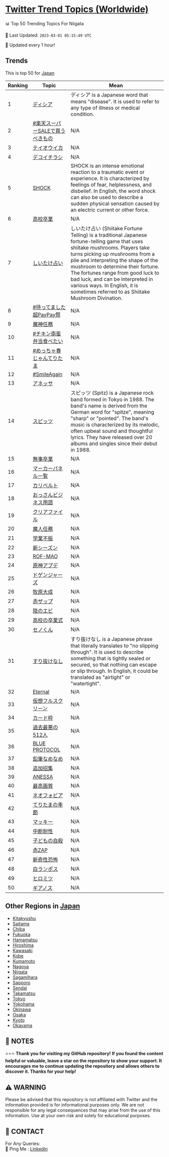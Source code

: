 [Twitter Trend Topics (Worldwide)](https://github.com/ErcinDedeoglu/Twitter-Trend-Topics)
==========


📊 Top 50 Trending Topics For Niigata

📆 Last Updated: `2023-03-01 05:15:49 UTC`

🔧 Updated every 1 hour!


## Trends

This is top 50 for [Japan](</Japan>)

| Ranking | Topic | Mean |
| ------- | ------------ | ------------ |
| 1 | [ディシア](http://twitter.com/search?q=%e3%83%87%e3%82%a3%e3%82%b7%e3%82%a2) | ディシア is a Japanese word that means "disease". It is used to refer to any type of illness or medical condition. |
| 2 | [#楽天スーパーSALEで買うべきもの](http://twitter.com/search?q=%23%e6%a5%bd%e5%a4%a9%e3%82%b9%e3%83%bc%e3%83%91%e3%83%bcSALE%e3%81%a7%e8%b2%b7%e3%81%86%e3%81%b9%e3%81%8d%e3%82%82%e3%81%ae) | N/A |
| 3 | [テイオウイカ](http://twitter.com/search?q=%e3%83%86%e3%82%a4%e3%82%aa%e3%82%a6%e3%82%a4%e3%82%ab) | N/A |
| 4 | [デコイチラシ](http://twitter.com/search?q=%e3%83%87%e3%82%b3%e3%82%a4%e3%83%81%e3%83%a9%e3%82%b7) | N/A |
| 5 | [SHOCK](http://twitter.com/search?q=SHOCK) | SHOCK is an intense emotional reaction to a traumatic event or experience. It is characterized by feelings of fear, helplessness, and disbelief. In English, the word shock can also be used to describe a sudden physical sensation caused by an electric current or other force. |
| 6 | [高校卒業](http://twitter.com/search?q=%e9%ab%98%e6%a0%a1%e5%8d%92%e6%a5%ad) | N/A |
| 7 | [しいたけ占い](http://twitter.com/search?q=%e3%81%97%e3%81%84%e3%81%9f%e3%81%91%e5%8d%a0%e3%81%84) | しいたけ占い (Shiitake Fortune Telling) is a traditional Japanese fortune-telling game that uses shiitake mushrooms. Players take turns picking up mushrooms from a pile and interpreting the shape of the mushroom to determine their fortune. The fortunes range from good luck to bad luck, and can be interpreted in various ways. In English, it is sometimes referred to as Shiitake Mushroom Divination. |
| 8 | [#待ってました超PayPay祭](http://twitter.com/search?q=%23%e5%be%85%e3%81%a3%e3%81%a6%e3%81%be%e3%81%97%e3%81%9f%e8%b6%85PayPay%e7%a5%ad) | N/A |
| 9 | [魔神任務](http://twitter.com/search?q=%e9%ad%94%e7%a5%9e%e4%bb%bb%e5%8b%99) | N/A |
| 10 | [#チキン南蛮弁当食べたい](http://twitter.com/search?q=%23%e3%83%81%e3%82%ad%e3%83%b3%e5%8d%97%e8%9b%ae%e5%bc%81%e5%bd%93%e9%a3%9f%e3%81%b9%e3%81%9f%e3%81%84) | N/A |
| 11 | [#めっちゃ春じゃんてりたま](http://twitter.com/search?q=%23%e3%82%81%e3%81%a3%e3%81%a1%e3%82%83%e6%98%a5%e3%81%98%e3%82%83%e3%82%93%e3%81%a6%e3%82%8a%e3%81%9f%e3%81%be) | N/A |
| 12 | [#SmileAgain](http://twitter.com/search?q=%23SmileAgain) | N/A |
| 13 | [アネッサ](http://twitter.com/search?q=%e3%82%a2%e3%83%8d%e3%83%83%e3%82%b5) | N/A |
| 14 | [スピッツ](http://twitter.com/search?q=%e3%82%b9%e3%83%94%e3%83%83%e3%83%84) | スピッツ (Spitz) is a Japanese rock band formed in Tokyo in 1988. The band's name is derived from the German word for "spitze", meaning "sharp" or "pointed". The band's music is characterized by its melodic, often upbeat sound and thoughtful lyrics. They have released over 20 albums and singles since their debut in 1988. |
| 15 | [無事卒業](http://twitter.com/search?q=%e7%84%a1%e4%ba%8b%e5%8d%92%e6%a5%ad) | N/A |
| 16 | [マーカーパネル一覧](http://twitter.com/search?q=%e3%83%9e%e3%83%bc%e3%82%ab%e3%83%bc%e3%83%91%e3%83%8d%e3%83%ab%e4%b8%80%e8%a6%a7) | N/A |
| 17 | [カリベルト](http://twitter.com/search?q=%e3%82%ab%e3%83%aa%e3%83%99%e3%83%ab%e3%83%88) | N/A |
| 18 | [おっさんビジネス用語](http://twitter.com/search?q=%e3%81%8a%e3%81%a3%e3%81%95%e3%82%93%e3%83%93%e3%82%b8%e3%83%8d%e3%82%b9%e7%94%a8%e8%aa%9e) | N/A |
| 19 | [クリアファイル](http://twitter.com/search?q=%e3%82%af%e3%83%aa%e3%82%a2%e3%83%95%e3%82%a1%e3%82%a4%e3%83%ab) | N/A |
| 20 | [魔人任務](http://twitter.com/search?q=%e9%ad%94%e4%ba%ba%e4%bb%bb%e5%8b%99) | N/A |
| 21 | [学業不振](http://twitter.com/search?q=%e5%ad%a6%e6%a5%ad%e4%b8%8d%e6%8c%af) | N/A |
| 22 | [新シーズン](http://twitter.com/search?q=%e6%96%b0%e3%82%b7%e3%83%bc%e3%82%ba%e3%83%b3) | N/A |
| 23 | [ROF-MAO](http://twitter.com/search?q=ROF-MAO) | N/A |
| 24 | [原神アプデ](http://twitter.com/search?q=%e5%8e%9f%e7%a5%9e%e3%82%a2%e3%83%97%e3%83%87) | N/A |
| 25 | [ドゲンジャーズ](http://twitter.com/search?q=%e3%83%89%e3%82%b2%e3%83%b3%e3%82%b8%e3%83%a3%e3%83%bc%e3%82%ba) | N/A |
| 26 | [牧原大成](http://twitter.com/search?q=%e7%89%a7%e5%8e%9f%e5%a4%a7%e6%88%90) | N/A |
| 27 | [赤ザップ](http://twitter.com/search?q=%e8%b5%a4%e3%82%b6%e3%83%83%e3%83%97) | N/A |
| 28 | [陸のエビ](http://twitter.com/search?q=%e9%99%b8%e3%81%ae%e3%82%a8%e3%83%93) | N/A |
| 29 | [高校の卒業式](http://twitter.com/search?q=%e9%ab%98%e6%a0%a1%e3%81%ae%e5%8d%92%e6%a5%ad%e5%bc%8f) | N/A |
| 30 | [セノくん](http://twitter.com/search?q=%e3%82%bb%e3%83%8e%e3%81%8f%e3%82%93) | N/A |
| 31 | [すり抜けなし](http://twitter.com/search?q=%e3%81%99%e3%82%8a%e6%8a%9c%e3%81%91%e3%81%aa%e3%81%97) | すり抜けなし is a Japanese phrase that literally translates to "no slipping through". It is used to describe something that is tightly sealed or secured, so that nothing can escape or slip through. In English, it could be translated as "airtight" or "watertight". |
| 32 | [Eternal](http://twitter.com/search?q=Eternal) | N/A |
| 33 | [仮想フルスクリーン](http://twitter.com/search?q=%e4%bb%ae%e6%83%b3%e3%83%95%e3%83%ab%e3%82%b9%e3%82%af%e3%83%aa%e3%83%bc%e3%83%b3) | N/A |
| 34 | [カード枠](http://twitter.com/search?q=%e3%82%ab%e3%83%bc%e3%83%89%e6%9e%a0) | N/A |
| 35 | [過去最悪の512人](http://twitter.com/search?q=%e9%81%8e%e5%8e%bb%e6%9c%80%e6%82%aa%e3%81%ae512%e4%ba%ba) | N/A |
| 36 | [BLUE PROTOCOL](http://twitter.com/search?q=BLUE+PROTOCOL) | N/A |
| 37 | [鉛筆なめなめ](http://twitter.com/search?q=%e9%89%9b%e7%ad%86%e3%81%aa%e3%82%81%e3%81%aa%e3%82%81) | N/A |
| 38 | [追加招集](http://twitter.com/search?q=%e8%bf%bd%e5%8a%a0%e6%8b%9b%e9%9b%86) | N/A |
| 39 | [ANESSA](http://twitter.com/search?q=ANESSA) | N/A |
| 40 | [最高画質](http://twitter.com/search?q=%e6%9c%80%e9%ab%98%e7%94%bb%e8%b3%aa) | N/A |
| 41 | [ネオフォビア](http://twitter.com/search?q=%e3%83%8d%e3%82%aa%e3%83%95%e3%82%a9%e3%83%93%e3%82%a2) | N/A |
| 42 | [てりたまの季節](http://twitter.com/search?q=%e3%81%a6%e3%82%8a%e3%81%9f%e3%81%be%e3%81%ae%e5%ad%a3%e7%af%80) | N/A |
| 43 | [マッキー](http://twitter.com/search?q=%e3%83%9e%e3%83%83%e3%82%ad%e3%83%bc) | N/A |
| 44 | [中断耐性](http://twitter.com/search?q=%e4%b8%ad%e6%96%ad%e8%80%90%e6%80%a7) | N/A |
| 45 | [子どもの自殺](http://twitter.com/search?q=%e5%ad%90%e3%81%a9%e3%82%82%e3%81%ae%e8%87%aa%e6%ae%ba) | N/A |
| 46 | [赤ZAP](http://twitter.com/search?q=%e8%b5%a4ZAP) | N/A |
| 47 | [新奇性恐怖](http://twitter.com/search?q=%e6%96%b0%e5%a5%87%e6%80%a7%e6%81%90%e6%80%96) | N/A |
| 48 | [白ランポス](http://twitter.com/search?q=%e7%99%bd%e3%83%a9%e3%83%b3%e3%83%9d%e3%82%b9) | N/A |
| 49 | [ヒロミツ](http://twitter.com/search?q=%e3%83%92%e3%83%ad%e3%83%9f%e3%83%84) | N/A |
| 50 | [ギアノス](http://twitter.com/search?q=%e3%82%ae%e3%82%a2%e3%83%8e%e3%82%b9) | N/A |



## Other Regions in [Japan](</Japan>)

* [Kitakyushu](</Japan/Kitakyushu.md>)
* [Saitama](</Japan/Saitama.md>)
* [Chiba](</Japan/Chiba.md>)
* [Fukuoka](</Japan/Fukuoka.md>)
* [Hamamatsu](</Japan/Hamamatsu.md>)
* [Hiroshima](</Japan/Hiroshima.md>)
* [Kawasaki](</Japan/Kawasaki.md>)
* [Kobe](</Japan/Kobe.md>)
* [Kumamoto](</Japan/Kumamoto.md>)
* [Nagoya](</Japan/Nagoya.md>)
* [Niigata](</Japan/Niigata.md>)
* [Sagamihara](</Japan/Sagamihara.md>)
* [Sapporo](</Japan/Sapporo.md>)
* [Sendai](</Japan/Sendai.md>)
* [Takamatsu](</Japan/Takamatsu.md>)
* [Tokyo](</Japan/Tokyo.md>)
* [Yokohama](</Japan/Yokohama.md>)
* [Okinawa](</Japan/Okinawa.md>)
* [Osaka](</Japan/Osaka.md>)
* [Kyoto](</Japan/Kyoto.md>)
* [Okayama](</Japan/Okayama.md>)



## 📝 NOTES

⭐⭐⭐ **Thank you for visiting my GitHub repository! If you found the content helpful or valuable, leave a star on the repository to show your support. It encourages me to continue updating the repository and allows others to discover it. Thanks for your help!**


## ⚠️ WARNING

Please be advised that this repository is not affiliated with Twitter and the information provided is for informational purposes only. We are not responsible for any legal consequences that may arise from the use of this information. Use at your own risk and solely for educational purposes.


## 📨 CONTACT

 For Any Queries:  
            🏓 Ping Me : [LinkedIn](https://www.linkedin.com/in/ercindedeoglu/)
